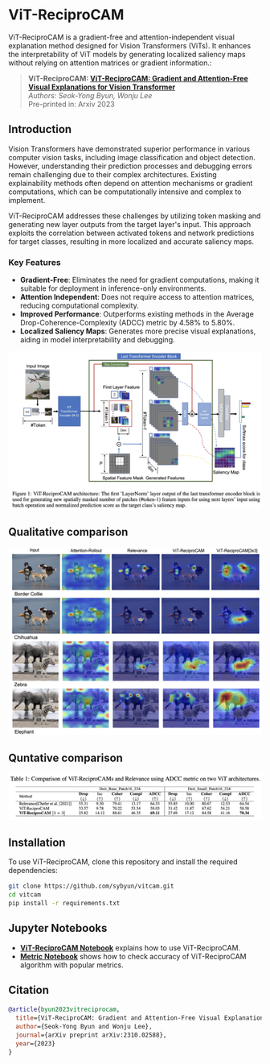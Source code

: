 # ViT-ReciproCAM

ViT-ReciproCAM is a gradient-free and attention-independent visual explanation method designed for Vision Transformers (ViTs). It enhances the interpretability of ViT models by generating localized saliency maps without relying on attention matrices or gradient information.:

> **ViT-ReciproCAM: [ViT-ReciproCAM: Gradient and Attention-Free Visual Explanations for Vision Transformer](https://arxiv.org/pdf/2310.02588)**  
> *Authors: Seok-Yong Byun, Wonju Lee*  
> Pre-printed in: Arxiv 2023

## Introduction

Vision Transformers have demonstrated superior performance in various computer vision tasks, including image classification and object detection. However, understanding their prediction processes and debugging errors remain challenging due to their complex architectures. Existing explainability methods often depend on attention mechanisms or gradient computations, which can be computationally intensive and complex to implement.

ViT-ReciproCAM addresses these challenges by utilizing token masking and generating new layer outputs from the target layer's input. This approach exploits the correlation between activated tokens and network predictions for target classes, resulting in more localized and accurate saliency maps. 

### Key Features
- **Gradient-Free**: Eliminates the need for gradient computations, making it suitable for deployment in inference-only environments.
- **Attention Independent**: Does not require access to attention matrices, reducing computational complexity.
- **Improved Performance**: Outperforms existing methods in the Average Drop-Coherence-Complexity (ADCC) metric by 4.58% to 5.80%.
- **Localized Saliency Maps**: Generates more precise visual explanations, aiding in model interpretability and debugging.

![Overview of ViT-ReciproCAM](images/vit-reciprocam_workflow.png)

## Qualitative comparison 

![Qualitative](images/qualitative_comparison.png)

## Quntative comparison 

![Quntative](images/quantative_comparison.png)

## Installation

To use ViT-ReciproCAM, clone this repository and install the required dependencies:

```bash
git clone https://github.com/sybyun/vitcam.git
cd vitcam
pip install -r requirements.txt
```

## Jupyter Notebooks

- **[ViT-ReciproCAM Notebook](./vit-reciprocam.ipynb)** explains how to use ViT-ReciproCAM.
- **[Metric Notebook](./accuracy_check.ipynb)** shows how to check accuracy of ViT-ReciproCAM algorithm with popular metrics.

## Citation
```bibtex
@article{byun2023vitreciprocam,
  title={ViT-ReciproCAM: Gradient and Attention-Free Visual Explanations for Vision Transformer},
  author={Seok-Yong Byun and Wonju Lee},
  journal={arXiv preprint arXiv:2310.02588},
  year={2023}
}

